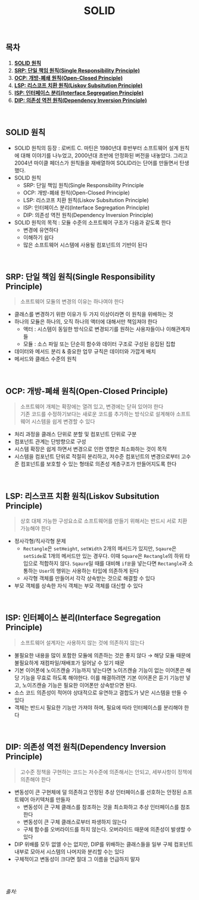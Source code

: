 <div align="center">
  <br />
  <h1>SOLID</h1>
  <br />
</div>

## 목차

1. [**SOLID 원칙**](#1)
2. [**SRP: 단일 책임 원칙(Single Responsibility Principle)**](#2)
3. [**OCP: 개방-폐쇄 원칙(Open-Closed Principle)**](#3)
4. [**LSP: 리스코프 치환 원칙(Liskov Subsitution Principle)**](#4)
5. [**ISP: 인터페이스 분리(Interface Segregation Principle)**](#5)
6. [**DIP: 의존성 역전 원칙(Dependency Inversion Principle)**](#6)

<br />

<div id="1"></div>

## SOLID 원칙

- SOLID 원칙의 등장 : 로버트 C. 마틴은 1980년대 후반부터 소프트웨어 설계 원칙에 대해 이야기를 나누었고, 2000년대 초반에 안정화된 버전을 내놓았다. 그리고 2004년 마이클 페더스가 원칙들을 재배열하여 SOLID라는 단어를 만들면서 탄생했다.
- SOLID 원칙
  - SRP: 단일 책임 원칙(Single Responsibility Principle
  - OCP: 개방-폐쇄 원칙(Open-Closed Principle)
  - LSP: 리스코프 치환 원칙(Liskov Subsitution Principle)
  - ISP: 인터페이스 분리(Interface Segregation Principle)
  - DIP: 의존성 역전 원칙(Dependency Inversion Principle)
- SOLID 원칙의 목적 : 모듈 수준의 소프트웨어 구조가 다음과 같도록 한다
  - 변경에 유연하다
  - 이해하기 쉽다 
  - 많은 소프트웨어 시스템에 사용될 컴포넌트의 기반이 된다

<br />

<div id="2"></div>

## SRP: 단일 책임 원칙(Single Responsibility Principle)

> 소프트웨어 모듈의 변경의 이유는 하나여야 한다
- 클래스를 변경하기 위한 이유가 두 가지 이상이라면 이 원칙을 위배하는 것
- 하나의 모듈은 하나의, 오직 하나의 액터에 대해서만 책임져야 한다
  - 액터 : 시스템이 동일한 방식으로 변경되기를 원하는 사용자들이나 이해관계자들
  - 모듈 : 소스 파일 또는 단순히 함수와 데이터 구조로 구성된 응집된 집합
- 데이터와 메서드 분리 & 중요한 업무 규칙은 데이터와 가깝게 배치
- 메서드와 클래스 수준의 원칙

<br />

<div id="3"></div>

## OCP: 개방-폐쇄 원칙(Open-Closed Principle)

> 소프트웨어 개체는 확장에는 열려 있고, 변경에는 닫혀 있어야 한다     
> 기존 코드를 수정하기보다는 새로운 코드를 추가하는 방식으로 설계해야 소프트웨어 시스템을 쉽게 변경할 수 있다
- 처리 과정을 클래스 단위로 분할 및 컴포넌트 단위로 구분
- 컴포넌트 관계는 단방향으로 구성
- 시스템 확장은 쉽게 하면서 변경으로 인한 영향은 최소화하는 것이 목적
- 시스템을 컴포넌트 단위로 적절히 분리하고, 저수준 컴포넌트의 변경으로부터 고수준 컴포넌트를 보호할 수 있는 형태로 의존성 계층구조가 만들어지도록 한다

<br />

<div id="4"></div>

## LSP: 리스코프 치환 원칙(Liskov Subsitution Principle)

> 상호 대체 가능한 구성요소로 소프트웨어를 만들기 위해서는 반드시 서로 치환 가능해야 한다
- 정사각형/직사각형 문제
  - `Rectangle`은 `setHeight`, `setWidth` 2개의 메서드가 있지만, `Sqaure`은 `setSide`로 1개의 메서드만 있는 경우다. 이때 `Square`은 `Rectangle`의 하위 타입으로 적합하지 않다. `Sqaure`일 때를 대비해 `if문`을 넣는다면 `Rectangle`과 소통하는 `User`의 행위는 사용하는 타입에 의존하게 된다
  - 사각형 객체를 만들어서 각각 상속받는 것으로 해결할 수 있다
- 부모 객체를 상속한 자식 객체는 부모 객체를 대신할 수 있다

<br />

<div id="5"></div>

## ISP: 인터페이스 분리(Interface Segregation Principle)

> 소프트웨어 설계자는 사용하지 않는 것에 의존하지 않는다
- 불필요한 내용을 많이 포함한 모듈에 의존하는 것은 좋지 않다 → 해당 모듈 때문에 불필요하게 재컴파일/재배포가 일어날 수 있기 때문
- 기본 이어폰에 노이즈캔슬 기능까지 넣는다면 노이즈캔슬 기능이 없는 이어폰은 해당 기능을 무효로 하도록 해야한다. 이를 해결하려면 기본 이어폰은 듣기 기능만 넣고, 노이즈캔슬 기능은 필요한 이어폰만 상속받으면 된다.
- 소스 코드 의존성이 적어야 상대적으로 유연하고 결합도가 낮은 시스템을 만들 수 있다
- 객체는 반드시 필요한 기능만 가져야 하며, 필요에 따라 인터페이스를 분리해야 한다

<br />

<div id="6"></div>

## DIP: 의존성 역전 원칙(Dependency Inversion Principle)

> 고수준 정책을 구현하는 코드는 저수준에 의존해서는 안되고, 세부사항이 정책에 의존해야 한다
- 변동성이 큰 구현체에 덜 의존하고 안정된 추상 인터페이스를 선호하는 안정된 소프트웨어 아키텍처를 만들자
  - 변동성이 큰 구체 클래스를 참조하는 것을 최소화하고 추상 인터페이스를 참조한다
  - 변동성이 큰 구체 클래스로부터 파생하지 않는다
  - 구체 함수를 오버라이드를 하지 않는다. 오버라이드 때문에 의존성이 발생할 수 있다
- DIP 위배를 모두 없앨 수는 없지만, DIP를 위배하는 클래스들을 일부 구체 컴포넌트 내부로 모아서 시스템의 나머지와 분리할 수는 있다
- 구체적이고 변동성이 크다면 절대 그 이름을 언급하지 말자

<br />
<br />

###### 출처: []()

<br />
<br />

